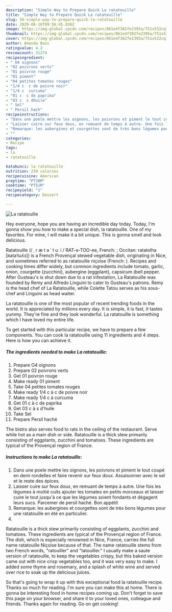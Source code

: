 ```yaml
---
description: "Simple Way to Prepare Quick La ratatouille"
title: "Simple Way to Prepare Quick La ratatouille"
slug: 56-simple-way-to-prepare-quick-la-ratatouille
date: 2020-08-16T09:56:45.836Z
image: https://img-global.cpcdn.com/recipes/861e4f382fe2395a/751x532cq70/la-ratatouille-photo-principale-de-la-recette.jpg
thumbnail: https://img-global.cpcdn.com/recipes/861e4f382fe2395a/751x532cq70/la-ratatouille-photo-principale-de-la-recette.jpg
cover: https://img-global.cpcdn.com/recipes/861e4f382fe2395a/751x532cq70/la-ratatouille-photo-principale-de-la-recette.jpg
author: Amanda Bass
ratingvalue: 4.2
reviewcount: 31274
recipeingredient:
- " O4 oignons"
- "02 poivrons verts"
- "01 poivron rouge"
- "01 piment"
- "04 petites tomates rouges"
- "1/4 c  c de poivre noir"
- "1/4 c  curcuma"
- "01 c  c de paprika"
- "03 c  s dhuile"
- " Sel"
- " Persil hach"
recipeinstructions:
- "Dans une poele mettre les oignons, les poivrons et piment le tout coupé en demi rondelles et faire revenir sur feux doux. Assaisonner avec le sel et le reste des épices."
- "Laisser cuire sur feux doux, en remuant de temps à autre. Une fois les lègumes à moitié cuits ajouter les tomates en petits morceaux et laisser cuire le tout jusqu&#39;à ce que les légumes soient fondants et dégagent leurs sucs. Parcemer de persil haché. Bon appétit"
- "Remarque: les aubergines et courgettes sont de très bons légumes pour une ratatouille en été en particulier."
- ""
categories:
- Recipe
tags:
- la
- ratatouille

katakunci: la ratatouille 
nutrition: 259 calories
recipecuisine: American
preptime: "PT38M"
cooktime: "PT51M"
recipeyield: "1"
recipecategory: Dessert

---
```



![La ratatouille](https://img-global.cpcdn.com/recipes/861e4f382fe2395a/751x532cq70/la-ratatouille-photo-principale-de-la-recette.jpg)

Hey everyone, hope you are having an incredible day today. Today, I'm gonna show you how to make a special dish, la ratatouille. One of my favorites. For mine, I will make it a bit unique. This is gonna smell and look delicious.

Ratatouille (/ ˌ r æ t ə ˈ t uː i / RAT-ə-TOO-ee, French: ; Occitan: ratatolha [ʀataˈtuʎɔ]) is a French Provençal stewed vegetable dish, originating in Nice, and sometimes referred to as ratatouille niçoise (French: ). Recipes and cooking times differ widely, but common ingredients include tomato, garlic, onion, courgette (zucchini), aubergine (eggplant), capsicum (bell pepper. After Gusteau&#39;s is shut down due to a rat infestation, La Ratatouille was founded by Remy and Alfredo Linguini to cater to Gusteau&#39;s patrons. Remy is the head chef of La Ratatouille, while Colette Tatou serves as his sous-chef and Linguini as head waiter.

La ratatouille is one of the most popular of recent trending foods in the world. It is appreciated by millions every day. It is simple, it is fast, it tastes yummy. They're fine and they look wonderful. La ratatouille is something which I have loved my entire life.


To get started with this particular recipe, we have to prepare a few components. You can cook la ratatouille using 11 ingredients and 4 steps. Here is how you can achieve it.

<!--inarticleads1-->

##### The ingredients needed to make La ratatouille:

1. Prepare  O4 oignons
1. Prepare 02 poivrons verts
1. Get 01 poivron rouge
1. Make ready 01 piment
1. Take 04 petites tomates rouges
1. Make ready 1/4 c à c de poivre noir
1. Make ready 1/4 c à curcuma
1. Get 01 c à c de paprika
1. Get 03 c à s d&#39;huile
1. Take  Sel
1. Prepare  Persil haché


The bistro also serves food to rats in the ceiling of the restaurant. Serve while hot as a main dish or side. Ratatouille is a thick stew primarily consisting of eggplants, zucchini and tomatoes. These ingredients are typical of the Provençal region of France. 

<!--inarticleads2-->

##### Instructions to make La ratatouille:

1. Dans une poele mettre les oignons, les poivrons et piment le tout coupé en demi rondelles et faire revenir sur feux doux. Assaisonner avec le sel et le reste des épices.
1. Laisser cuire sur feux doux, en remuant de temps à autre. Une fois les lègumes à moitié cuits ajouter les tomates en petits morceaux et laisser cuire le tout jusqu&#39;à ce que les légumes soient fondants et dégagent leurs sucs. Parcemer de persil haché. Bon appétit
1. Remarque: les aubergines et courgettes sont de très bons légumes pour une ratatouille en été en particulier.
1. 


Ratatouille is a thick stew primarily consisting of eggplants, zucchini and tomatoes. These ingredients are typical of the Provençal region of France. The dish, which is especially renowned in Nice, France, carries the full name ratatouille Niçoise because of that. The name ratatouille stems from two French words, &#34;ratouiller&#34; and &#34;tatouiller.&#34; I usually make a saute version of ratatouille, to keep the vegetables crispy, but this baked version came out with nice crisp vegetables too, and it was very easy to make. I added some thyme and rosemary, and a splash of white wine and served over rice to soak up the delicious juices. 

So that's going to wrap it up with this exceptional food la ratatouille recipe. Thanks so much for reading. I'm sure you can make this at home. There is gonna be interesting food in home recipes coming up. Don't forget to save this page on your browser, and share it to your loved ones, colleague and friends. Thanks again for reading. Go on get cooking!
